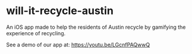 # will-it-recycle-austin
An iOS app made to help the residents of Austin recycle by gamifying the experience of recycling.

See a demo of our app at: https://youtu.be/LGcnfPAQwwQ
